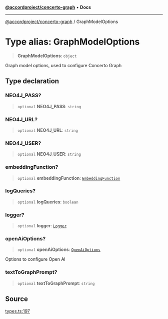 [**@accordproject/concerto-graph**](../README.md) • **Docs**

***

[@accordproject/concerto-graph](../README.md) / GraphModelOptions

# Type alias: GraphModelOptions

> **GraphModelOptions**: `object`

Graph model options, used to configure Concerto Graph

## Type declaration

### NEO4J\_PASS?

> `optional` **NEO4J\_PASS**: `string`

### NEO4J\_URL?

> `optional` **NEO4J\_URL**: `string`

### NEO4J\_USER?

> `optional` **NEO4J\_USER**: `string`

### embeddingFunction?

> `optional` **embeddingFunction**: [`EmbeddingFunction`](EmbeddingFunction.md)

### logQueries?

> `optional` **logQueries**: `boolean`

### logger?

> `optional` **logger**: [`Logger`](Logger.md)

### openAiOptions?

> `optional` **openAiOptions**: [`OpenAiOptions`](OpenAiOptions.md)

Options to configure Open AI

### textToGraphPrompt?

> `optional` **textToGraphPrompt**: `string`

## Source

[types.ts:197](https://github.com/accordproject/lab-concerto-graph/blob/87c81018347fa08584f3cb9907a3e77815e8c62a/src/types.ts#L197)
